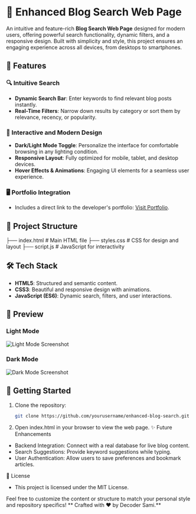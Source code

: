 # 🌟 Enhanced Blog Search Web Page  

An intuitive and feature-rich **Blog Search Web Page** designed for modern users, offering powerful search functionality, dynamic filters, and a responsive design. Built with simplicity and style, this project ensures an engaging experience across all devices, from desktops to smartphones.  

## 🚀 Features  

### 🔍 Intuitive Search  
- **Dynamic Search Bar**: Enter keywords to find relevant blog posts instantly.  
- **Real-Time Filters**: Narrow down results by category or sort them by relevance, recency, or popularity.  

### 🎨 Interactive and Modern Design  
- **Dark/Light Mode Toggle**: Personalize the interface for comfortable browsing in any lighting condition.  
- **Responsive Layout**: Fully optimized for mobile, tablet, and desktop devices.  
- **Hover Effects & Animations**: Engaging UI elements for a seamless user experience.  

### 🖥️ Portfolio Integration  
- Includes a direct link to the developer's portfolio: [Visit Portfolio](https://decodersami.github.io/Portfolio/).  

## 📂 Project Structure  

├── index.html # Main HTML file
├── styles.css # CSS for design and layout
├── script.js # JavaScript for interactivity


## 🛠️ Tech Stack  

- **HTML5**: Structured and semantic content.  
- **CSS3**: Beautiful and responsive design with animations.  
- **JavaScript (ES6)**: Dynamic search, filters, and user interactions.  

## 📸 Preview  

### Light Mode  
![Light Mode Screenshot](./screenshots/light-mode.png)  

### Dark Mode  
![Dark Mode Screenshot](./screenshots/dark-mode.png)  

## 🎯 Getting Started  

1. Clone the repository:  
   ```bash
   git clone https://github.com/yourusername/enhanced-blog-search.git

2. Open index.html in your browser to view the web page.
✨ Future Enhancements
* Backend Integration: Connect with a real database for live blog content.
* Search Suggestions: Provide keyword suggestions while typing.
* User Authentication: Allow users to save preferences and bookmark articles.

📄 License
* This project is licensed under the MIT License.


Feel free to customize the content or structure to match your personal style and repository specifics!
** Crafted with ❤️ by Decoder Sami.**
